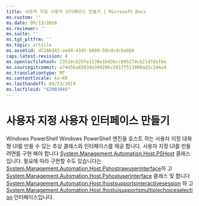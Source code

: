 ```yaml
---
title: 사용자 지정 사용자 인터페이스 만들기 | Microsoft Docs
ms.custom: ''
ms.date: 09/13/2016
ms.reviewer: ''
ms.suite: ''
ms.tgt_pltfrm: ''
ms.topic: article
ms.assetid: d7286443-eed4-43d5-b809-50cdcdcba088
caps.latest.revision: 4
ms.openlocfilehash: 23518c625fe1138e1bd2bcc895274cb21d7daf8a
ms.sourcegitcommit: e7445ba8203da304286c591ff513900ad1c244a4
ms.translationtype: MT
ms.contentlocale: ko-KR
ms.lasthandoff: 04/23/2019
ms.locfileid: "62083045"
---
```

# <a name="creating-a-custom-user-interface"></a>사용자 지정 사용자 인터페이스 만들기

Windows PowerShell Windows PowerShell 엔진을 호스트 하는 사용자 지정 대화형 UI를 만들 수 있는 추상 클래스와 인터페이스를 제공 합니다. 사용자 지정 UI를 만들려면를 구현 해야 합니다 [System.Management.Automation.Host.PSHost](/dotnet/api/System.Management.Automation.Host.PSHost) 클래스입니다. 필요에 따라 구현할 수도 있습니다는 [System.Management.Automation.Host.Pshostrawuserinterface](/dotnet/api/System.Management.Automation.Host.PSHostRawUserInterface)하 고 [System.Management.Automation.Host.Pshostuserinterface](/dotnet/api/System.Management.Automation.Host.PSHostUserInterface) 클래스 및 합니다 [System.Management.Automation.Host.Ihostsupportsinteractivesession](/dotnet/api/System.Management.Automation.Host.IHostSupportsInteractiveSession) 하 고 [System.Management.Automation.Host.Ihostuisupportsmultiplechoiceselection](/dotnet/api/System.Management.Automation.Host.IHostUISupportsMultipleChoiceSelection) 인터페이스입니다.
